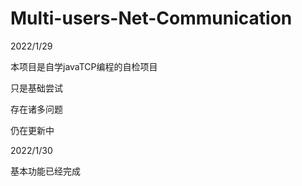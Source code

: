 # Multi-users-Net-Communication

2022/1/29

本项目是自学javaTCP编程的自检项目

只是基础尝试

存在诸多问题

仍在更新中

2022/1/30

基本功能已经完成
